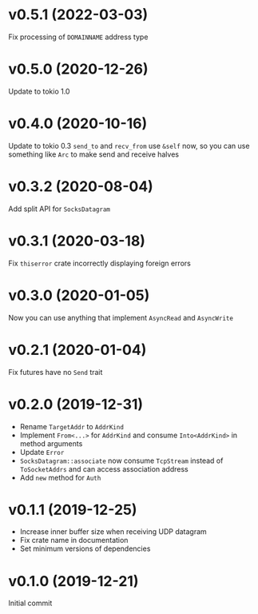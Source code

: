 # v0.5.1 (2022-03-03)
Fix processing of `DOMAINNAME` address type

# v0.5.0 (2020-12-26)
Update to tokio 1.0

# v0.4.0 (2020-10-16)
Update to tokio 0.3
`send_to` and `recv_from` use `&self` now, so you can use something like `Arc` to make send and receive halves

# v0.3.2 (2020-08-04)
Add split API for `SocksDatagram`

# v0.3.1 (2020-03-18)
Fix `thiserror` crate incorrectly displaying foreign errors

# v0.3.0 (2020-01-05)
Now you can use anything that implement `AsyncRead` and `AsyncWrite`

# v0.2.1 (2020-01-04)
Fix futures have no `Send` trait

# v0.2.0 (2019-12-31)
* Rename `TargetAddr` to `AddrKind`
* Implement `From<...>` for `AddrKind` and consume `Into<AddrKind>` in method arguments
* Update `Error`
* `SocksDatagram::associate` now consume `TcpStream` instead of `ToSocketAddrs` and can access association address
* Add `new` method for `Auth`

# v0.1.1 (2019-12-25)
* Increase inner buffer size when receiving UDP datagram
* Fix crate name in documentation
* Set minimum versions of dependencies

# v0.1.0 (2019-12-21)
Initial commit
